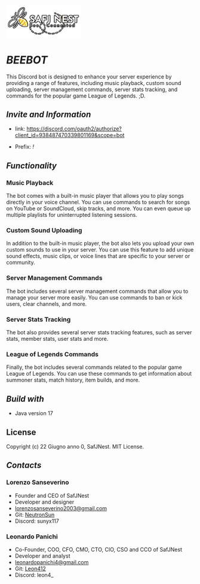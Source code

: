 <img src="/rsc/img/logo_cropped.png" alt="safjnest_logo" width="200"/>

# ***BEEBOT***
This Discord bot is designed to enhance your server experience by providing a range of features, including music playback, custom sound uploading, server management commands, server stats tracking, and commands for the popular game League of Legends. ;D.

## *Invite and Information*

- link:  https://discord.com/oauth2/authorize?client_id=938487470339801169&scope=bot

- Prefix: *!*

## ***Functionality***

### **Music Playback**
The bot comes with a built-in music player that allows you to play songs directly in your voice channel. You can use commands to search for songs on YouTube or SoundCloud, skip tracks, and more. You can even queue up multiple playlists for uninterrupted listening sessions.

### **Custom Sound Uploading**
In addition to the built-in music player, the bot also lets you upload your own custom sounds to use in your server. You can use this feature to add unique sound effects, music clips, or voice lines that are specific to your server or community.

### **Server Management Commands**
The bot includes several server management commands that allow you to manage your server more easily. You can use commands to ban or kick users, clear channels, and more.

### **Server Stats Tracking**
The bot also provides several server stats tracking features, such as server stats, member stats, user stats and more.

### **League of Legends Commands**
Finally, the bot includes several commands related to the popular game League of Legends. You can use these commands to get information about summoner stats, match history, item builds, and more.

## ***Build with***
- Java version 17

## **License**
Copyright (c) 22 Giugno anno 0, SafJNest. MIT License.

## ***Contacts***
### Lorenzo Sanseverino 
- Founder and CEO of SafJNest
- Developer and designer
- lorenzosanseverino2003@gmail.com
- Git: <a href="https://github.com/NeutronSun">NeutronSun</a> 
- Discord: sunyx117
### Leonardo Panichi
- Co-Founder, COO, CFO, CMO, CTO, CIO, CSO and CCO of SafJNest
- Developer and analyst
- leonardopanichi4@gmail.com
- Git: <a href="https://github.com/Leon412">Leon412</a> 
- Discord: leon4_
